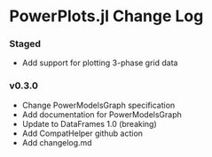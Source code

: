 PowerPlots.jl Change Log
========================
### Staged
- Add support for plotting 3-phase grid data

### v0.3.0
- Change PowerModelsGraph specification
- Add documentation for PowerModelsGraph
- Update to DataFrames 1.0 (breaking)
- Add CompatHelper github action
- Add changelog.md
